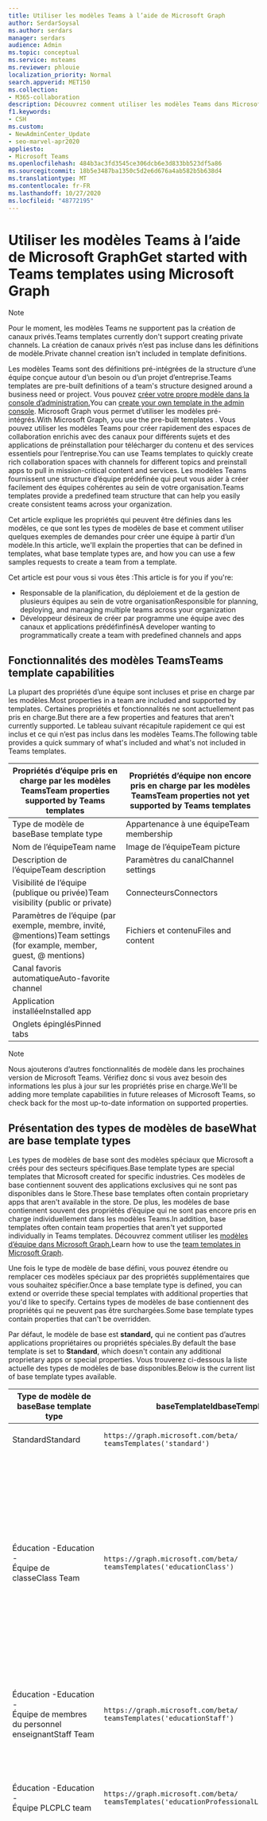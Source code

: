 ```yaml
---
title: Utiliser les modèles Teams à l’aide de Microsoft Graph
author: SerdarSoysal
ms.author: serdars
manager: serdars
audience: Admin
ms.topic: conceptual
ms.service: msteams
ms.reviewer: phlouie
localization_priority: Normal
search.appverid: MET150
ms.collection:
- M365-collaboration
description: Découvrez comment utiliser les modèles Teams dans Microsoft Graph pour créer des espaces de collaboration avec des canaux pour différentes rubriques et des applications de préinstallation pour fournir du contenu et des services.
f1.keywords:
- CSH
ms.custom:
- NewAdminCenter_Update
- seo-marvel-apr2020
appliesto:
- Microsoft Teams
ms.openlocfilehash: 484b3ac3fd3545ce306dcb6e3d833bb523df5a86
ms.sourcegitcommit: 18b5e3487ba1350c5d2e6d676a4ab582b5b638d4
ms.translationtype: MT
ms.contentlocale: fr-FR
ms.lasthandoff: 10/27/2020
ms.locfileid: "48772195"
---
```

# <a name="get-started-with-teams-templates-using-microsoft-graph"></a><span data-ttu-id="e89c3-103">Utiliser les modèles Teams à l’aide de Microsoft Graph</span><span class="sxs-lookup"><span data-stu-id="e89c3-103">Get started with Teams templates using Microsoft Graph</span></span>

> [!NOTE]
> <span data-ttu-id="e89c3-104">Pour le moment, les modèles Teams ne supportent pas la création de canaux privés.</span><span class="sxs-lookup"><span data-stu-id="e89c3-104">Teams templates currently don't support creating private channels.</span></span> <span data-ttu-id="e89c3-105">La création de canaux privés n’est pas incluse dans les définitions de modèle.</span><span class="sxs-lookup"><span data-stu-id="e89c3-105">Private channel creation isn't included in template definitions.</span></span>

<span data-ttu-id="e89c3-106">Les modèles Teams sont des définitions pré-intégrées de la structure d’une équipe conçue autour d’un besoin ou d’un projet d’entreprise.</span><span class="sxs-lookup"><span data-stu-id="e89c3-106">Teams templates are pre-built definitions of a team's structure designed around a business need or project.</span></span> <span data-ttu-id="e89c3-107">Vous pouvez [créer votre propre modèle dans la console d’administration.](get-started-with-teams-templates-in-the-admin-console.md)</span><span class="sxs-lookup"><span data-stu-id="e89c3-107">You can [create your own template in the admin console](get-started-with-teams-templates-in-the-admin-console.md).</span></span> <span data-ttu-id="e89c3-108">Microsoft Graph vous permet d’utiliser les modèles pré-intégrés.</span><span class="sxs-lookup"><span data-stu-id="e89c3-108">With Microsoft Graph, you use the pre-built templates .</span></span> <span data-ttu-id="e89c3-109">Vous pouvez utiliser les modèles Teams pour créer rapidement des espaces de collaboration enrichis avec des canaux pour différents sujets et des applications de préinstallation pour télécharger du contenu et des services essentiels pour l’entreprise.</span><span class="sxs-lookup"><span data-stu-id="e89c3-109">You can use Teams templates to quickly create rich collaboration spaces with channels for different topics and preinstall apps to pull in mission-critical content and services.</span></span> <span data-ttu-id="e89c3-110">Les modèles Teams fournissent une structure d’équipe prédéfinée qui peut vous aider à créer facilement des équipes cohérentes au sein de votre organisation.</span><span class="sxs-lookup"><span data-stu-id="e89c3-110">Teams templates provide a predefined team structure that can help you easily create consistent teams across your organization.</span></span>

<span data-ttu-id="e89c3-111">Cet article explique les propriétés qui peuvent être définies dans les modèles, ce que sont les types de modèles de base et comment utiliser quelques exemples de demandes pour créer une équipe à partir d’un modèle.</span><span class="sxs-lookup"><span data-stu-id="e89c3-111">In this article, we'll explain the properties that can be defined in templates, what base template types are, and how you can use a few samples requests to create a team from a template.</span></span>

<span data-ttu-id="e89c3-112">Cet article est pour vous si vous êtes :</span><span class="sxs-lookup"><span data-stu-id="e89c3-112">This article is for you if you're:</span></span>

- <span data-ttu-id="e89c3-113">Responsable de la planification, du déploiement et de la gestion de plusieurs équipes au sein de votre organisation</span><span class="sxs-lookup"><span data-stu-id="e89c3-113">Responsible for planning, deploying, and managing multiple teams across your organization</span></span><br>
- <span data-ttu-id="e89c3-114">Développeur désireux de créer par programme une équipe avec des canaux et applications prédéfinfinés</span><span class="sxs-lookup"><span data-stu-id="e89c3-114">A developer wanting to programmatically create a team with predefined channels and apps</span></span>

## <a name="teams-template-capabilities"></a><span data-ttu-id="e89c3-115">Fonctionnalités des modèles Teams</span><span class="sxs-lookup"><span data-stu-id="e89c3-115">Teams template capabilities</span></span>

<span data-ttu-id="e89c3-116">La plupart des propriétés d’une équipe sont incluses et prise en charge par les modèles.</span><span class="sxs-lookup"><span data-stu-id="e89c3-116">Most properties in a team are included and supported by templates.</span></span> <span data-ttu-id="e89c3-117">Certaines propriétés et fonctionnalités ne sont actuellement pas pris en charge.</span><span class="sxs-lookup"><span data-stu-id="e89c3-117">But there are a few properties and features that aren't currently supported.</span></span> <span data-ttu-id="e89c3-118">Le tableau suivant récapitule rapidement ce qui est inclus et ce qui n’est pas inclus dans les modèles Teams.</span><span class="sxs-lookup"><span data-stu-id="e89c3-118">The following table provides a quick summary of what's included and what's not included in Teams templates.</span></span>

| <span data-ttu-id="e89c3-119">**Propriétés d’équipe pris en charge par les modèles Teams**</span><span class="sxs-lookup"><span data-stu-id="e89c3-119">**Team properties supported by Teams templates**</span></span> | <span data-ttu-id="e89c3-120">**Propriétés d’équipe non encore pris en charge par les modèles Teams**</span><span class="sxs-lookup"><span data-stu-id="e89c3-120">**Team properties not yet supported by Teams templates**</span></span> |
| ------------------------------------------------ | -------------------------------------------------------- |
| <span data-ttu-id="e89c3-121">Type de modèle de base</span><span class="sxs-lookup"><span data-stu-id="e89c3-121">Base template type</span></span> | <span data-ttu-id="e89c3-122">Appartenance à une équipe</span><span class="sxs-lookup"><span data-stu-id="e89c3-122">Team membership</span></span> |
| <span data-ttu-id="e89c3-123">Nom de l’équipe</span><span class="sxs-lookup"><span data-stu-id="e89c3-123">Team name</span></span> | <span data-ttu-id="e89c3-124">Image de l’équipe</span><span class="sxs-lookup"><span data-stu-id="e89c3-124">Team picture</span></span> |
| <span data-ttu-id="e89c3-125">Description de l’équipe</span><span class="sxs-lookup"><span data-stu-id="e89c3-125">Team description</span></span> | <span data-ttu-id="e89c3-126">Paramètres du canal</span><span class="sxs-lookup"><span data-stu-id="e89c3-126">Channel settings</span></span> |
| <span data-ttu-id="e89c3-127">Visibilité de l’équipe (publique ou privée)</span><span class="sxs-lookup"><span data-stu-id="e89c3-127">Team visibility (public or private)</span></span> | <span data-ttu-id="e89c3-128">Connecteurs</span><span class="sxs-lookup"><span data-stu-id="e89c3-128">Connectors</span></span> |
| <span data-ttu-id="e89c3-129">Paramètres de l’équipe (par exemple, membre, invité, @mentions)</span><span class="sxs-lookup"><span data-stu-id="e89c3-129">Team settings (for example, member, guest, @ mentions)</span></span> | <span data-ttu-id="e89c3-130">Fichiers et contenu</span><span class="sxs-lookup"><span data-stu-id="e89c3-130">Files and content</span></span> |
| <span data-ttu-id="e89c3-131">Canal favoris automatique</span><span class="sxs-lookup"><span data-stu-id="e89c3-131">Auto-favorite channel</span></span> | |
| <span data-ttu-id="e89c3-132">Application installée</span><span class="sxs-lookup"><span data-stu-id="e89c3-132">Installed app</span></span> | |
| <span data-ttu-id="e89c3-133">Onglets épinglés</span><span class="sxs-lookup"><span data-stu-id="e89c3-133">Pinned tabs</span></span> | |

> [!NOTE]
> <span data-ttu-id="e89c3-134">Nous ajouterons d’autres fonctionnalités de modèle dans les prochaines version de Microsoft Teams. Vérifiez donc si vous avez besoin des informations les plus à jour sur les propriétés prise en charge.</span><span class="sxs-lookup"><span data-stu-id="e89c3-134">We'll be adding more template capabilities in future releases of Microsoft Teams, so check back for the most up-to-date information on supported properties.</span></span>

## <a name="what-are-base-template-types"></a><span data-ttu-id="e89c3-135">Présentation des types de modèles de base</span><span class="sxs-lookup"><span data-stu-id="e89c3-135">What are base template types</span></span>

<span data-ttu-id="e89c3-136">Les types de modèles de base sont des modèles spéciaux que Microsoft a créés pour des secteurs spécifiques.</span><span class="sxs-lookup"><span data-stu-id="e89c3-136">Base template types are special templates that Microsoft created for specific industries.</span></span> <span data-ttu-id="e89c3-137">Ces modèles de base contiennent souvent des applications exclusives qui ne sont pas disponibles dans le Store.</span><span class="sxs-lookup"><span data-stu-id="e89c3-137">These base templates often contain proprietary apps that aren't available in the store.</span></span> <span data-ttu-id="e89c3-138">De plus, les modèles de base contiennent souvent des propriétés d’équipe qui ne sont pas encore pris en charge individuellement dans les modèles Teams.</span><span class="sxs-lookup"><span data-stu-id="e89c3-138">In addition, base templates often contain team properties that aren't yet supported individually in Teams templates.</span></span> <span data-ttu-id="e89c3-139">Découvrez comment utiliser les [modèles d’équipe dans Microsoft Graph.](get-started-with-teams-templates.md)</span><span class="sxs-lookup"><span data-stu-id="e89c3-139">Learn how to use the [team templates in Microsoft Graph](get-started-with-teams-templates.md).</span></span>

<span data-ttu-id="e89c3-140">Une fois le type de modèle de base défini, vous pouvez étendre ou remplacer ces modèles spéciaux par des propriétés supplémentaires que vous souhaitez spécifier.</span><span class="sxs-lookup"><span data-stu-id="e89c3-140">Once a base template type is defined, you can extend or override these special templates with additional properties that you'd like to specify.</span></span> <span data-ttu-id="e89c3-141">Certains types de modèles de base contiennent des propriétés qui ne peuvent pas être surchargées.</span><span class="sxs-lookup"><span data-stu-id="e89c3-141">Some base template types contain properties that can't be overridden.</span></span>

<span data-ttu-id="e89c3-142">Par défaut, le modèle de base est **standard,** qui ne contient pas d’autres applications propriétaires ou propriétés spéciales.</span><span class="sxs-lookup"><span data-stu-id="e89c3-142">By default the base template is set to **Standard**, which doesn't contain any additional proprietary apps or special properties.</span></span> <span data-ttu-id="e89c3-143">Vous trouverez ci-dessous la liste actuelle des types de modèles de base disponibles.</span><span class="sxs-lookup"><span data-stu-id="e89c3-143">Below is the current list of base template types available.</span></span>

| <span data-ttu-id="e89c3-144">Type de modèle de base</span><span class="sxs-lookup"><span data-stu-id="e89c3-144">Base template type</span></span> | <span data-ttu-id="e89c3-145">baseTemplateId</span><span class="sxs-lookup"><span data-stu-id="e89c3-145">baseTemplateId</span></span> | <span data-ttu-id="e89c3-146">Propriétés de ce modèle de base</span><span class="sxs-lookup"><span data-stu-id="e89c3-146">Properties that come with this base template</span></span> |
| ------------------ | -------------- | ----------------------------------------------------- |
| <span data-ttu-id="e89c3-147">Standard</span><span class="sxs-lookup"><span data-stu-id="e89c3-147">Standard</span></span> | `https://graph.microsoft.com/beta/`<br>`teamsTemplates('standard')` | <span data-ttu-id="e89c3-148">Aucune application et propriété supplémentaire</span><span class="sxs-lookup"><span data-stu-id="e89c3-148">No additional apps and properties</span></span> |
| <span data-ttu-id="e89c3-149">Éducation -</span><span class="sxs-lookup"><span data-stu-id="e89c3-149">Education -</span></span><br><span data-ttu-id="e89c3-150">Équipe de classe</span><span class="sxs-lookup"><span data-stu-id="e89c3-150">Class Team</span></span> | `https://graph.microsoft.com/beta/`<br>`teamsTemplates('educationClass')` | <span data-ttu-id="e89c3-151">Applications :</span><span class="sxs-lookup"><span data-stu-id="e89c3-151">Apps:</span></span><ul><li><span data-ttu-id="e89c3-152">Bloc-notes OneNote pour la classe (épinglé à **l’onglet** Général)</span><span class="sxs-lookup"><span data-stu-id="e89c3-152">OneNote Class Notebook (pinned to the **General** tab)</span></span> </li><li><span data-ttu-id="e89c3-153">Application Devoirs (épinglée à **l’onglet** Général)</span><span class="sxs-lookup"><span data-stu-id="e89c3-153">Assignments app (pinned to the **General** tab)</span></span></li></ul> <span data-ttu-id="e89c3-154">Propriétés de l’équipe :</span><span class="sxs-lookup"><span data-stu-id="e89c3-154">Team properties:</span></span><ul><li><span data-ttu-id="e89c3-155">Visibilité de l’équipe définie **sur HiddenMembership** (ne peut pas être masquée)</span><span class="sxs-lookup"><span data-stu-id="e89c3-155">Team visibility set to **HiddenMembership** (cannot be overridden)</span></span></li></ul> |
| <span data-ttu-id="e89c3-156">Éducation -</span><span class="sxs-lookup"><span data-stu-id="e89c3-156">Education -</span></span><br><span data-ttu-id="e89c3-157">Équipe de membres du personnel enseignant</span><span class="sxs-lookup"><span data-stu-id="e89c3-157">Staff Team</span></span> | `https://graph.microsoft.com/beta/`<br>`teamsTemplates('educationStaff')` | <span data-ttu-id="e89c3-158">Applications :</span><span class="sxs-lookup"><span data-stu-id="e89c3-158">Apps:</span></span><ul><li><span data-ttu-id="e89c3-159">Carnet de notes OneNote du personnel enseignant (épinglé à **l’onglet** Général)</span><span class="sxs-lookup"><span data-stu-id="e89c3-159">OneNote Staff Notebook (pinned to the **General** tab)</span></span></li></ul> |
|<span data-ttu-id="e89c3-160">Éducation -</span><span class="sxs-lookup"><span data-stu-id="e89c3-160">Education -</span></span><br><span data-ttu-id="e89c3-161">Équipe PLC</span><span class="sxs-lookup"><span data-stu-id="e89c3-161">PLC team</span></span> |`https://graph.microsoft.com/beta/`<br>`teamsTemplates('educationProfessionalLearningCommunity')` | <span data-ttu-id="e89c3-162">Applications :</span><span class="sxs-lookup"><span data-stu-id="e89c3-162">Apps:</span></span><ul><li><span data-ttu-id="e89c3-163">Bloc-notes PLC OneNote (épinglé à **l’onglet** Général)</span><span class="sxs-lookup"><span data-stu-id="e89c3-163">OneNote PLC Notebook (pinned to the **General** tab)</span></span></ul></li>|
| <span data-ttu-id="e89c3-164">Vente au détail -</span><span class="sxs-lookup"><span data-stu-id="e89c3-164">Retail -</span></span><br><span data-ttu-id="e89c3-165">Magasin</span><span class="sxs-lookup"><span data-stu-id="e89c3-165">Store</span></span> | `https://graph.microsoft.com/beta/`<br>`teamsTemplates('retailStore')` | <span data-ttu-id="e89c3-166">Canaux :</span><span class="sxs-lookup"><span data-stu-id="e89c3-166">Channels:</span></span><ul><li><span data-ttu-id="e89c3-167">Transfert des shifts</span><span class="sxs-lookup"><span data-stu-id="e89c3-167">Shift handoff</span></span></li><li><span data-ttu-id="e89c3-168">Formation</span><span class="sxs-lookup"><span data-stu-id="e89c3-168">Learning</span></span></li></ul><span data-ttu-id="e89c3-169">Propriétés de l’équipe</span><span class="sxs-lookup"><span data-stu-id="e89c3-169">Team properties</span></span><ul><li><span data-ttu-id="e89c3-170">Visibilité de l’équipe définie sur Public</span><span class="sxs-lookup"><span data-stu-id="e89c3-170">Team visibility set to Public</span></span></li></ul><span data-ttu-id="e89c3-171">Autorisations des membres</span><span class="sxs-lookup"><span data-stu-id="e89c3-171">Member permissions</span></span><ul><li><span data-ttu-id="e89c3-172">Empêcher les membres de créer, mettre à jour ou supprimer des canaux</span><span class="sxs-lookup"><span data-stu-id="e89c3-172">Prevent members from creating, updating, or removing channels</span></span></li><li><span data-ttu-id="e89c3-173">Empêcher les membres d’ajouter ou de supprimer des applications</span><span class="sxs-lookup"><span data-stu-id="e89c3-173">Prevent members from adding or removing apps</span></span></li><li><span data-ttu-id="e89c3-174">Empêcher les membres de créer, mettre à jour ou supprimer des connecteurs</span><span class="sxs-lookup"><span data-stu-id="e89c3-174">Prevent members from creating, updating, or removing connectors</span></span></li></ul> |
| <span data-ttu-id="e89c3-175">Vente au détail -</span><span class="sxs-lookup"><span data-stu-id="e89c3-175">Retail -</span></span><br><span data-ttu-id="e89c3-176">Collaboration avec les responsables</span><span class="sxs-lookup"><span data-stu-id="e89c3-176">Manager collaboration</span></span> | `https://graph.microsoft.com/beta/`<br>`teamsTemplates('retailManagerCollaboration')` | <span data-ttu-id="e89c3-177">Canaux :</span><span class="sxs-lookup"><span data-stu-id="e89c3-177">Channels:</span></span><ul><li><span data-ttu-id="e89c3-178">Formation</span><span class="sxs-lookup"><span data-stu-id="e89c3-178">Learning</span></span></li><li><span data-ttu-id="e89c3-179">Opérations</span><span class="sxs-lookup"><span data-stu-id="e89c3-179">Operations</span></span></li></ul><span data-ttu-id="e89c3-180">Propriétés de l’équipe :</span><span class="sxs-lookup"><span data-stu-id="e89c3-180">Team properties:</span></span><ul><li><span data-ttu-id="e89c3-181">Visibilité de l’équipe définie sur Privé</span><span class="sxs-lookup"><span data-stu-id="e89c3-181">Team visibility set to Private</span></span></li></ul><span data-ttu-id="e89c3-182">Autorisations des membres :</span><span class="sxs-lookup"><span data-stu-id="e89c3-182">Member permissions:</span></span><ul><li><span data-ttu-id="e89c3-183">Empêcher les membres de créer, mettre à jour ou supprimer des canaux</span><span class="sxs-lookup"><span data-stu-id="e89c3-183">Prevent members from creating, updating, or removing channels</span></span></li><li><span data-ttu-id="e89c3-184">Empêcher les membres d’ajouter ou de supprimer des applications</span><span class="sxs-lookup"><span data-stu-id="e89c3-184">Prevent members from adding or removing apps</span></span></li><li><span data-ttu-id="e89c3-185">Empêcher les membres de créer, mettre à jour ou supprimer des connecteurs</span><span class="sxs-lookup"><span data-stu-id="e89c3-185">Prevent members from creating, updating, or removing connectors</span></span></li></ul>|
| <span data-ttu-id="e89c3-186">Soins de santé -</span><span class="sxs-lookup"><span data-stu-id="e89c3-186">Healthcare -</span></span><br><span data-ttu-id="e89c3-187">Desso</span><span class="sxs-lookup"><span data-stu-id="e89c3-187">Ward</span></span> |`https://graph.microsoft.com/beta/`<br>`teamsTemplates('healthcareWard')` |<span data-ttu-id="e89c3-188">Canaux :</span><span class="sxs-lookup"><span data-stu-id="e89c3-188">Channels:</span></span> <ul><li><span data-ttu-id="e89c3-189">Annonces\*</span><span class="sxs-lookup"><span data-stu-id="e89c3-189">Announcements\*</span></span></li><li><span data-ttu-id="e89c3-190">Bldles\*</span><span class="sxs-lookup"><span data-stu-id="e89c3-190">Huddles\*</span></span></li><li><span data-ttu-id="e89c3-191">Arrondit</span><span class="sxs-lookup"><span data-stu-id="e89c3-191">Rounds</span></span></li><li><span data-ttu-id="e89c3-192">Personnel\*</span><span class="sxs-lookup"><span data-stu-id="e89c3-192">Staffing\*</span></span></li><li><span data-ttu-id="e89c3-193">Formation\*</span><span class="sxs-lookup"><span data-stu-id="e89c3-193">Training\*</span></span></li></ul><span data-ttu-id="e89c3-194">\*Canaux favoris automatiquement</span><span class="sxs-lookup"><span data-stu-id="e89c3-194">\*Auto-favorited channels</span></span> |
|<span data-ttu-id="e89c3-195">Soins de santé -</span><span class="sxs-lookup"><span data-stu-id="e89c3-195">Healthcare -</span></span><br><span data-ttu-id="e89c3-196">Hôpital</span><span class="sxs-lookup"><span data-stu-id="e89c3-196">Hospital</span></span> | `https://graph.microsoft.com/beta/`<br>`teamsTemplates('healthcareHospital')` |<span data-ttu-id="e89c3-197">Canaux :</span><span class="sxs-lookup"><span data-stu-id="e89c3-197">Channels:</span></span><ul><li><span data-ttu-id="e89c3-198">Annonces\*</span><span class="sxs-lookup"><span data-stu-id="e89c3-198">Announcements\*</span></span></li><li><span data-ttu-id="e89c3-199">Conformité\*</span><span class="sxs-lookup"><span data-stu-id="e89c3-199">Compliance\*</span></span></li><li><span data-ttu-id="e89c3-200">Adess</span><span class="sxs-lookup"><span data-stu-id="e89c3-200">Custodial</span></span></li><li><span data-ttu-id="e89c3-201">Ressources humaines</span><span class="sxs-lookup"><span data-stu-id="e89c3-201">Human Resources</span></span></li></li><li><span data-ttu-id="e89c3-202">Desse</span><span class="sxs-lookup"><span data-stu-id="e89c3-202">Pharmacy</span></span></li></ul><span data-ttu-id="e89c3-203">\*Canal avec favoris automatiques</span><span class="sxs-lookup"><span data-stu-id="e89c3-203">\*Auto-favorited channel</span></span>|
|||


<span data-ttu-id="e89c3-204">Utilisez les modèles suivants pour créer des équipes à la fois dans le client Teams et dans Microsoft Graph.</span><span class="sxs-lookup"><span data-stu-id="e89c3-204">Use the following templates to create teams in both the Teams client as well as Microsoft Graph.</span></span>


| <span data-ttu-id="e89c3-205">Type de modèle de base</span><span class="sxs-lookup"><span data-stu-id="e89c3-205">Base template type</span></span> | <span data-ttu-id="e89c3-206">baseTemplateId</span><span class="sxs-lookup"><span data-stu-id="e89c3-206">baseTemplateId</span></span> | <span data-ttu-id="e89c3-207">Propriétés de ce modèle de base</span><span class="sxs-lookup"><span data-stu-id="e89c3-207">Properties that come with this base template</span></span> |
| ------------------ | -------------- | ----------------------------------------------------- |
| <span data-ttu-id="e89c3-208">Adopter Office 365</span><span class="sxs-lookup"><span data-stu-id="e89c3-208">Adopt Office 365</span></span> |`com.microsoft.teams.template.`<br>`AdoptOffice365`|  <span data-ttu-id="e89c3-209">Canaux :</span><span class="sxs-lookup"><span data-stu-id="e89c3-209">Channels:</span></span> <ul><li><span data-ttu-id="e89c3-210">Général</span><span class="sxs-lookup"><span data-stu-id="e89c3-210">General</span></span></li> <li><span data-ttu-id="e89c3-211">Annonces</span><span class="sxs-lookup"><span data-stu-id="e89c3-211">Announcements</span></span></li> <li><span data-ttu-id="e89c3-212">Coin Champions</span><span class="sxs-lookup"><span data-stu-id="e89c3-212">Champions corner</span></span></li> <li><span data-ttu-id="e89c3-213">Formulaires d’équipe</span><span class="sxs-lookup"><span data-stu-id="e89c3-213">Team forms</span></span></li></ul> <span data-ttu-id="e89c3-214">Applications :</span><span class="sxs-lookup"><span data-stu-id="e89c3-214">Apps:</span></span> <ul><li><span data-ttu-id="e89c3-215">Wiki</span><span class="sxs-lookup"><span data-stu-id="e89c3-215">Wiki</span></span></li>  <li><span data-ttu-id="e89c3-216">Calendrier</span><span class="sxs-lookup"><span data-stu-id="e89c3-216">Calendar</span></span></li> |
| <span data-ttu-id="e89c3-217">Gérer un projet</span><span class="sxs-lookup"><span data-stu-id="e89c3-217">Manage a project</span></span> |`com.microsoft.teams.template.`<br>`ManageAProject`| <span data-ttu-id="e89c3-218">Canaux :</span><span class="sxs-lookup"><span data-stu-id="e89c3-218">Channels:</span></span> <ul><li><span data-ttu-id="e89c3-219">Général</span><span class="sxs-lookup"><span data-stu-id="e89c3-219">General</span></span></li> <li><span data-ttu-id="e89c3-220">Annonces</span><span class="sxs-lookup"><span data-stu-id="e89c3-220">Announcements</span></span></li> <li><span data-ttu-id="e89c3-221">Ressources</span><span class="sxs-lookup"><span data-stu-id="e89c3-221">Resources</span></span></li> <li><span data-ttu-id="e89c3-222">Planification</span><span class="sxs-lookup"><span data-stu-id="e89c3-222">Planning</span></span></li></ul> <span data-ttu-id="e89c3-223">Applications :</span><span class="sxs-lookup"><span data-stu-id="e89c3-223">Apps:</span></span><ul><li><span data-ttu-id="e89c3-224">Wiki</span><span class="sxs-lookup"><span data-stu-id="e89c3-224">Wiki</span></span></li><li><span data-ttu-id="e89c3-225">OneNote</span><span class="sxs-lookup"><span data-stu-id="e89c3-225">OneNote</span></span></li></ul> |
| <span data-ttu-id="e89c3-226">Gérer un événement</span><span class="sxs-lookup"><span data-stu-id="e89c3-226">Manage an event</span></span>|`com.microsoft.teams.template.`<br>`ManageAnEvent` | <span data-ttu-id="e89c3-227">Canaux :</span><span class="sxs-lookup"><span data-stu-id="e89c3-227">Channels:</span></span> <ul><li><span data-ttu-id="e89c3-228">Général</span><span class="sxs-lookup"><span data-stu-id="e89c3-228">General</span></span></li> <li><span data-ttu-id="e89c3-229">Annonces</span><span class="sxs-lookup"><span data-stu-id="e89c3-229">Announcements</span></span></li> <li><span data-ttu-id="e89c3-230">Budget</span><span class="sxs-lookup"><span data-stu-id="e89c3-230">Budget</span></span></li> <li><span data-ttu-id="e89c3-231">Contenu</span><span class="sxs-lookup"><span data-stu-id="e89c3-231">Content</span></span></li><li><span data-ttu-id="e89c3-232">Logistique</span><span class="sxs-lookup"><span data-stu-id="e89c3-232">Logistics</span></span></li> <li><span data-ttu-id="e89c3-233">Planification</span><span class="sxs-lookup"><span data-stu-id="e89c3-233">Planning</span></span></li> <li> <span data-ttu-id="e89c3-234">Marketing et relations publiques</span><span class="sxs-lookup"><span data-stu-id="e89c3-234">Marketing and PR</span></span></li></ul> <span data-ttu-id="e89c3-235">Applications :</span><span class="sxs-lookup"><span data-stu-id="e89c3-235">Apps:</span></span><ul><li><span data-ttu-id="e89c3-236">Wiki</span><span class="sxs-lookup"><span data-stu-id="e89c3-236">Wiki</span></span></li><li><span data-ttu-id="e89c3-237">Site web</span><span class="sxs-lookup"><span data-stu-id="e89c3-237">Website</span></span></li> <li><span data-ttu-id="e89c3-238">YouTube</span><span class="sxs-lookup"><span data-stu-id="e89c3-238">YouTube</span></span></li> <li><span data-ttu-id="e89c3-239">Planificateur</span><span class="sxs-lookup"><span data-stu-id="e89c3-239">Planner</span></span></li> <li><span data-ttu-id="e89c3-240">OneNote</span><span class="sxs-lookup"><span data-stu-id="e89c3-240">OneNote</span></span></li></ul> |
|<span data-ttu-id="e89c3-241">Intégrer des employés</span><span class="sxs-lookup"><span data-stu-id="e89c3-241">Onboard employees</span></span>|`com.microsoft.teams.template.`<br>`OnboardEmployees` | <span data-ttu-id="e89c3-242">Canaux :</span><span class="sxs-lookup"><span data-stu-id="e89c3-242">Channels:</span></span> <ul><li><span data-ttu-id="e89c3-243">Général</span><span class="sxs-lookup"><span data-stu-id="e89c3-243">General</span></span></li> <li><span data-ttu-id="e89c3-244">Annonces</span><span class="sxs-lookup"><span data-stu-id="e89c3-244">Announcements</span></span></li> <li><span data-ttu-id="e89c3-245">Conversation employé</span><span class="sxs-lookup"><span data-stu-id="e89c3-245">Employee chat</span></span></li> <li><span data-ttu-id="e89c3-246">Formation</span><span class="sxs-lookup"><span data-stu-id="e89c3-246">Training</span></span></li></ul><span data-ttu-id="e89c3-247">Applications :</span><span class="sxs-lookup"><span data-stu-id="e89c3-247">Apps:</span></span><ul><li><span data-ttu-id="e89c3-248">Wiki</span><span class="sxs-lookup"><span data-stu-id="e89c3-248">Wiki</span></span></li><li><span data-ttu-id="e89c3-249">Communautés</span><span class="sxs-lookup"><span data-stu-id="e89c3-249">Communities</span></span></li></ul>|
|<span data-ttu-id="e89c3-250">Organiser le service d’aide</span><span class="sxs-lookup"><span data-stu-id="e89c3-250">Organize help desk</span></span>| `com.microsoft.teams.template.`<br>`OrganizeHelpDesk`|<span data-ttu-id="e89c3-251">Canaux :</span><span class="sxs-lookup"><span data-stu-id="e89c3-251">Channels:</span></span><ul><li><span data-ttu-id="e89c3-252">Général</span><span class="sxs-lookup"><span data-stu-id="e89c3-252">General</span></span></li><li><span data-ttu-id="e89c3-253">Annonces</span><span class="sxs-lookup"><span data-stu-id="e89c3-253">Announcements</span></span></li><li><span data-ttu-id="e89c3-254">FAQ</span><span class="sxs-lookup"><span data-stu-id="e89c3-254">FAQ</span></span></li></ul><span data-ttu-id="e89c3-255">Applications :</span><span class="sxs-lookup"><span data-stu-id="e89c3-255">Apps:</span></span><ul><li><span data-ttu-id="e89c3-256">Wiki</span><span class="sxs-lookup"><span data-stu-id="e89c3-256">Wiki</span></span></li><li><span data-ttu-id="e89c3-257">OneNote</span><span class="sxs-lookup"><span data-stu-id="e89c3-257">OneNote</span></span></li></ul> |
| <span data-ttu-id="e89c3-258">Collaborer sur les soins des patients</span><span class="sxs-lookup"><span data-stu-id="e89c3-258">Collaborate on patient care</span></span>| `healthcareWard `| <span data-ttu-id="e89c3-259">Canaux :</span><span class="sxs-lookup"><span data-stu-id="e89c3-259">Channels:</span></span><ul><li><span data-ttu-id="e89c3-260">Général</span><span class="sxs-lookup"><span data-stu-id="e89c3-260">General</span></span></li><li><span data-ttu-id="e89c3-261">Annonces</span><span class="sxs-lookup"><span data-stu-id="e89c3-261">Announcements</span></span></li><li><span data-ttu-id="e89c3-262">Bldles</span><span class="sxs-lookup"><span data-stu-id="e89c3-262">Huddles</span></span></li><li><span data-ttu-id="e89c3-263">Arrondit</span><span class="sxs-lookup"><span data-stu-id="e89c3-263">Rounds</span></span></li><li><span data-ttu-id="e89c3-264">Personnel</span><span class="sxs-lookup"><span data-stu-id="e89c3-264">Staffing</span></span></li><li><span data-ttu-id="e89c3-265">Formation</span><span class="sxs-lookup"><span data-stu-id="e89c3-265">Training</span></span></li></ul> <span data-ttu-id="e89c3-266">Applications :</span><span class="sxs-lookup"><span data-stu-id="e89c3-266">Apps:</span></span> <ul><li><span data-ttu-id="e89c3-267">Wiki</span><span class="sxs-lookup"><span data-stu-id="e89c3-267">Wiki</span></span></li>|
| <span data-ttu-id="e89c3-268">Collaborer sur la crise ou l’événement global</span><span class="sxs-lookup"><span data-stu-id="e89c3-268">Collaborate on global crisis or event</span></span> |`com.microsoft.teams.template.`<br>`CollaborateOnAGlobalCrisisOrEvent`| <span data-ttu-id="e89c3-269">Canaux :</span><span class="sxs-lookup"><span data-stu-id="e89c3-269">Channels:</span></span> <ul><li><span data-ttu-id="e89c3-270">Général</span><span class="sxs-lookup"><span data-stu-id="e89c3-270">General</span></span><li><span data-ttu-id="e89c3-271">Annonces</span><span class="sxs-lookup"><span data-stu-id="e89c3-271">Announcements</span></span></li><li><span data-ttu-id="e89c3-272">Actualités mondiales</span><span class="sxs-lookup"><span data-stu-id="e89c3-272">World news</span></span></li><li><span data-ttu-id="e89c3-273">Continuité de l’activité</span><span class="sxs-lookup"><span data-stu-id="e89c3-273">Business continuity</span></span></li><li><span data-ttu-id="e89c3-274">Travail à distance</span><span class="sxs-lookup"><span data-stu-id="e89c3-274">Remote working</span></span></li><li><span data-ttu-id="e89c3-275">Communications internes</span><span class="sxs-lookup"><span data-stu-id="e89c3-275">Internal comms</span></span></li><li><span data-ttu-id="e89c3-276">Comms externe</span><span class="sxs-lookup"><span data-stu-id="e89c3-276">External comms</span></span></li><li><span data-ttu-id="e89c3-277">Réclamations des clients</span><span class="sxs-lookup"><span data-stu-id="e89c3-277">Customer complaints</span></span></li><li><span data-ttu-id="e89c3-278">Kudos</span><span class="sxs-lookup"><span data-stu-id="e89c3-278">Kudos</span></span></li><li><span data-ttu-id="e89c3-279">Mise à jour pour la direction</span><span class="sxs-lookup"><span data-stu-id="e89c3-279">Executive update</span></span></li></ul><span data-ttu-id="e89c3-280">Applications :</span><span class="sxs-lookup"><span data-stu-id="e89c3-280">Apps:</span></span> <ul><li><span data-ttu-id="e89c3-281">Compliment</span><span class="sxs-lookup"><span data-stu-id="e89c3-281">Praise</span></span></li><li><span data-ttu-id="e89c3-282">Wiki</span><span class="sxs-lookup"><span data-stu-id="e89c3-282">Wiki</span></span></li><li><span data-ttu-id="e89c3-283">Site web</span><span class="sxs-lookup"><span data-stu-id="e89c3-283">Website</span></span></li></ul>|
|<span data-ttu-id="e89c3-284">Collaborer au sein d’une banque</span><span class="sxs-lookup"><span data-stu-id="e89c3-284">Collaborate within a bank branch</span></span>| `com.microsoft.teams.template.`<br>`CollaborateWithinABankBranch `|<span data-ttu-id="e89c3-285">Canaux :</span><span class="sxs-lookup"><span data-stu-id="e89c3-285">Channels:</span></span> <ul><li><span data-ttu-id="e89c3-286">Général</span><span class="sxs-lookup"><span data-stu-id="e89c3-286">General</span></span><li><span data-ttu-id="e89c3-287">Annonces</span><span class="sxs-lookup"><span data-stu-id="e89c3-287">Announcements</span></span></li><li><span data-ttu-id="e89c3-288">Bldles</span><span class="sxs-lookup"><span data-stu-id="e89c3-288">Huddles</span></span></li><li><span data-ttu-id="e89c3-289">Réunions avec les clients</span><span class="sxs-lookup"><span data-stu-id="e89c3-289">Customer meetings</span></span></li><li><span data-ttu-id="e89c3-290">Desso</span><span class="sxs-lookup"><span data-stu-id="e89c3-290">Coaching</span></span></li><li><span data-ttu-id="e89c3-291">Développement de compétences</span><span class="sxs-lookup"><span data-stu-id="e89c3-291">Skills development</span></span></li><li><span data-ttu-id="e89c3-292">Traitement des emprunts</span><span class="sxs-lookup"><span data-stu-id="e89c3-292">Loan processing</span></span></li><li><span data-ttu-id="e89c3-293">Réclamations des clients</span><span class="sxs-lookup"><span data-stu-id="e89c3-293">Customer complaints</span></span></li><li><span data-ttu-id="e89c3-294">Kudos</span><span class="sxs-lookup"><span data-stu-id="e89c3-294">Kudos</span></span></li><li><span data-ttu-id="e89c3-295">Divertissements</span><span class="sxs-lookup"><span data-stu-id="e89c3-295">Fun stuff</span></span></li><li><span data-ttu-id="e89c3-296">Conformité</span><span class="sxs-lookup"><span data-stu-id="e89c3-296">Compliance</span></span></li></ul>|
|<span data-ttu-id="e89c3-297">Coordonner la réponse à un incident</span><span class="sxs-lookup"><span data-stu-id="e89c3-297">Coordinate incident response</span></span>| `com.microsoft.teams.template.`<br>`CoordinateIncidentResponse`|<span data-ttu-id="e89c3-298">Canaux :</span><span class="sxs-lookup"><span data-stu-id="e89c3-298">Channels:</span></span> <ul><li><span data-ttu-id="e89c3-299">Général</span><span class="sxs-lookup"><span data-stu-id="e89c3-299">General</span></span><li><span data-ttu-id="e89c3-300">Annonces</span><span class="sxs-lookup"><span data-stu-id="e89c3-300">Announcements</span></span></li><li><span data-ttu-id="e89c3-301">Logistique</span><span class="sxs-lookup"><span data-stu-id="e89c3-301">Logistics</span></span></li><li><span data-ttu-id="e89c3-302">Planification</span><span class="sxs-lookup"><span data-stu-id="e89c3-302">Planning</span></span></li><li><span data-ttu-id="e89c3-303">Récupération</span><span class="sxs-lookup"><span data-stu-id="e89c3-303">Recovery</span></span></li><li><span data-ttu-id="e89c3-304">Urgent</span><span class="sxs-lookup"><span data-stu-id="e89c3-304">Urgent</span></span></li></ul> <span data-ttu-id="e89c3-305">Applications :</span><span class="sxs-lookup"><span data-stu-id="e89c3-305">Apps:</span></span> <ul><li><span data-ttu-id="e89c3-306">Wiki</span><span class="sxs-lookup"><span data-stu-id="e89c3-306">Wiki</span></span></li><li><span data-ttu-id="e89c3-307">Excel</span><span class="sxs-lookup"><span data-stu-id="e89c3-307">Excel</span></span></li><li><span data-ttu-id="e89c3-308">OneNote</span><span class="sxs-lookup"><span data-stu-id="e89c3-308">OneNote</span></span></li><li><span data-ttu-id="e89c3-309">SharePoint</span><span class="sxs-lookup"><span data-stu-id="e89c3-309">SharePoint</span></span></li><li><span data-ttu-id="e89c3-310">Planificateur</span><span class="sxs-lookup"><span data-stu-id="e89c3-310">Planner</span></span></li></ul>|
|<span data-ttu-id="e89c3-311">Hôpital</span><span class="sxs-lookup"><span data-stu-id="e89c3-311">Hospital</span></span>| <span data-ttu-id="e89c3-312">`healthcareHospita`l</span><span class="sxs-lookup"><span data-stu-id="e89c3-312">`healthcareHospita`l</span></span> |<span data-ttu-id="e89c3-313">Canaux :</span><span class="sxs-lookup"><span data-stu-id="e89c3-313">Channels:</span></span> <ul><li><span data-ttu-id="e89c3-314">Général</span><span class="sxs-lookup"><span data-stu-id="e89c3-314">General</span></span><li><span data-ttu-id="e89c3-315">Annonces</span><span class="sxs-lookup"><span data-stu-id="e89c3-315">Announcements</span></span></li><li><span data-ttu-id="e89c3-316">Conformité</span><span class="sxs-lookup"><span data-stu-id="e89c3-316">Compliance</span></span></li><li><span data-ttu-id="e89c3-317">Adess</span><span class="sxs-lookup"><span data-stu-id="e89c3-317">Custodial</span></span></li><li><span data-ttu-id="e89c3-318">Ressources humaines</span><span class="sxs-lookup"><span data-stu-id="e89c3-318">Human resources</span></span></li><li><span data-ttu-id="e89c3-319">Desse</span><span class="sxs-lookup"><span data-stu-id="e89c3-319">Pharmacy</span></span></li></ul> <span data-ttu-id="e89c3-320">Applications :</span><span class="sxs-lookup"><span data-stu-id="e89c3-320">Apps:</span></span> <ul><li><span data-ttu-id="e89c3-321">Wiki</span><span class="sxs-lookup"><span data-stu-id="e89c3-321">Wiki</span></span></li></ul>|
|<span data-ttu-id="e89c3-322">Organiser un magasin</span><span class="sxs-lookup"><span data-stu-id="e89c3-322">Organize a store</span></span>| `retailStore` |<span data-ttu-id="e89c3-323">Canaux :</span><span class="sxs-lookup"><span data-stu-id="e89c3-323">Channels:</span></span> <ul><li><span data-ttu-id="e89c3-324">Général</span><span class="sxs-lookup"><span data-stu-id="e89c3-324">General</span></span><li><span data-ttu-id="e89c3-325">Transfert des shifts</span><span class="sxs-lookup"><span data-stu-id="e89c3-325">Shift handoff</span></span></li><li><span data-ttu-id="e89c3-326">Formation</span><span class="sxs-lookup"><span data-stu-id="e89c3-326">Learning</span></span></li></ul> <span data-ttu-id="e89c3-327">Applications :</span><span class="sxs-lookup"><span data-stu-id="e89c3-327">Apps:</span></span> <ul><li><span data-ttu-id="e89c3-328">Wiki</span><span class="sxs-lookup"><span data-stu-id="e89c3-328">Wiki</span></span></li></ul>|
|<span data-ttu-id="e89c3-329">Qualité et sécurité</span><span class="sxs-lookup"><span data-stu-id="e89c3-329">Quality and safety</span></span> |`com.microsoft.teams.`<br>`template.QualitySafety`|<span data-ttu-id="e89c3-330">Canaux :</span><span class="sxs-lookup"><span data-stu-id="e89c3-330">Channels:</span></span> <ul><li><span data-ttu-id="e89c3-331">Général</span><span class="sxs-lookup"><span data-stu-id="e89c3-331">General</span></span><li><span data-ttu-id="e89c3-332">Annonces</span><span class="sxs-lookup"><span data-stu-id="e89c3-332">Announcements</span></span></li><li><span data-ttu-id="e89c3-333">Ligne 1</span><span class="sxs-lookup"><span data-stu-id="e89c3-333">Line 1</span></span></li><li><span data-ttu-id="e89c3-334">Ligne 2</span><span class="sxs-lookup"><span data-stu-id="e89c3-334">Line 2</span></span></li><li><span data-ttu-id="e89c3-335">Ligne 3</span><span class="sxs-lookup"><span data-stu-id="e89c3-335">Line 3</span></span></li><li><span data-ttu-id="e89c3-336">Sécurité</span><span class="sxs-lookup"><span data-stu-id="e89c3-336">Safety</span></span></li><li><span data-ttu-id="e89c3-337">Formation</span><span class="sxs-lookup"><span data-stu-id="e89c3-337">Training</span></span></li><li><span data-ttu-id="e89c3-338">Maintenance</span><span class="sxs-lookup"><span data-stu-id="e89c3-338">Maintenance</span></span></li><li><span data-ttu-id="e89c3-339">Divertissements</span><span class="sxs-lookup"><span data-stu-id="e89c3-339">Fun stuff</span></span></li></ul> <span data-ttu-id="e89c3-340">Applications :</span><span class="sxs-lookup"><span data-stu-id="e89c3-340">Apps:</span></span> <ul><li><span data-ttu-id="e89c3-341">Wiki</span><span class="sxs-lookup"><span data-stu-id="e89c3-341">Wiki</span></span></li></ul>|
|<span data-ttu-id="e89c3-342">Vente au détail - Collaboration avec les responsables</span><span class="sxs-lookup"><span data-stu-id="e89c3-342">Retail - manager collaboration</span></span>| `retailManagerCollaboration` |<span data-ttu-id="e89c3-343">Canaux :</span><span class="sxs-lookup"><span data-stu-id="e89c3-343">Channels:</span></span> <ul><li><span data-ttu-id="e89c3-344">Général</span><span class="sxs-lookup"><span data-stu-id="e89c3-344">General</span></span><li><span data-ttu-id="e89c3-345">Opérations</span><span class="sxs-lookup"><span data-stu-id="e89c3-345">Operations</span></span></li><li><span data-ttu-id="e89c3-346">Formation</span><span class="sxs-lookup"><span data-stu-id="e89c3-346">Learning</span></span></li></ul> <span data-ttu-id="e89c3-347">Applications :</span><span class="sxs-lookup"><span data-stu-id="e89c3-347">Apps:</span></span> <ul><li><span data-ttu-id="e89c3-348">Wiki</span><span class="sxs-lookup"><span data-stu-id="e89c3-348">Wiki</span></span></li></ul>|
||||

<span data-ttu-id="e89c3-349">Pour [plus d’informations, voir](get-started-with-teams-templates-in-the-admin-console.md) La mise en place des modèles Teams dans le Centre d’administration.</span><span class="sxs-lookup"><span data-stu-id="e89c3-349">See [Get started with Teams templates in the Admin center](get-started-with-teams-templates-in-the-admin-console.md) for more details.</span></span>

## <a name="related-topics"></a><span data-ttu-id="e89c3-350">Sujets associés</span><span class="sxs-lookup"><span data-stu-id="e89c3-350">Related topics</span></span>

- [<span data-ttu-id="e89c3-351">Commencer à utiliser les modèles Teams dans la console d’administration</span><span class="sxs-lookup"><span data-stu-id="e89c3-351">Get started with Teams templates in the admin console</span></span>](get-started-with-teams-templates-in-the-admin-console.md)
- <span data-ttu-id="e89c3-352">[Créer une équipe](https://docs.microsoft.com/graph/api/team-post?view=graph-rest-beta) (en prévisualisation)</span><span class="sxs-lookup"><span data-stu-id="e89c3-352">[Create team](https://docs.microsoft.com/graph/api/team-post?view=graph-rest-beta) (in preview)</span></span>
- [<span data-ttu-id="e89c3-353">Nouvelle équipe</span><span class="sxs-lookup"><span data-stu-id="e89c3-353">New-Team</span></span>](https://docs.microsoft.com/powershell/module/teams/New-Team?view=teams-ps)
- [<span data-ttu-id="e89c3-354">Formation à Microsoft Teams pour les administrateurs</span><span class="sxs-lookup"><span data-stu-id="e89c3-354">Admin training for Microsoft Teams</span></span>](itadmin-readiness.md)